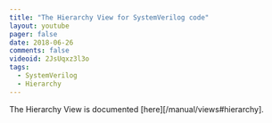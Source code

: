 ```yaml
---
title: "The Hierarchy View for SystemVerilog code"
layout: youtube
pager: false
date: 2018-06-26
comments: false
videoid: 2JsUqxz3l3o
tags:
  - SystemVerilog
  - Hierarchy
---
```



The Hierarchy View is documented [here][/manual/views#hierarchy].

